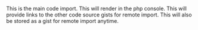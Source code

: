 This is the main code import. This will render in the php console.
This will provide links to the other code source gists for remote import.
This will also be stored as a gist for remote import anytime.
